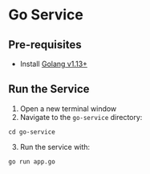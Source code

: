 # Go Service

## Pre-requisites
- Install [Golang v1.13+](https://golang.org/dl/)

## Run the Service
1. Open a new terminal window
2. Navigate to the `go-service` directory:
```
cd go-service
```

3. Run the service with:
```
go run app.go
```
